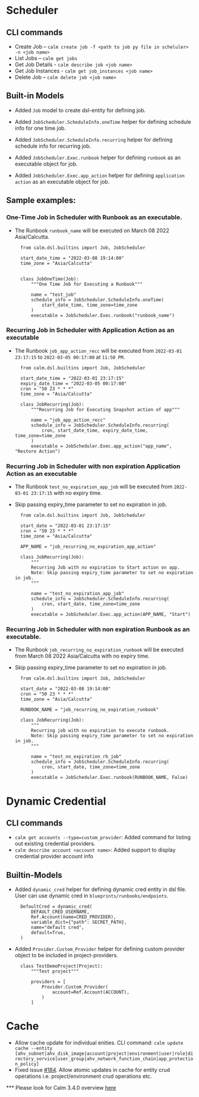 # Scheduler

## CLI commands
- Create Job – `calm create job -f <path to job py file in scheluler> -n <job name>`
- List Jobs – `calm get jobs`
- Get Job Details - `calm describe job <job name>`
- Get Job Instances - `calm get job_instances <job name>`
- Delete Job – `calm delete job <job name>`

## Built-in Models

- Added `Job` model to create dsl-entity for defining job.

- Added `JobScheduler.ScheduleInfo.oneTime` helper for defining schedule info for one time job.

- Added `JobScheduler.ScheduleInfo.recurring` helper for defining schedule info for recurring job.

- Added `JobScheduler.Exec.runbook` helper for defining `runbook` as an executable object for job.

- Added `JobScheduler.Exec.app_action` helper for defining `application action` as an executable object for job.

## Sample examples:

### One-Time Job in Scheduler with Runbook as an executable.

- The Runbook `runbook_name` will be executed on March 08 2022 Asia/Calcutta.

        from calm.dsl.builtins import Job, JobScheduler

        start_date_time = "2022-03-08 19:14:00"
        time_zone = "Asia/Calcutta"


        class JobOneTime(Job):
            """One Time Job for Executing a Runbook"""

            name = "test_job"
            schedule_info = JobScheduler.ScheduleInfo.oneTime(
                start_date_time, time_zone=time_zone
            )
            executable = JobScheduler.Exec.runbook("runbook_name")

### Recurring Job in Scheduler with Application Action as an executable

- The Runbook `job_app_action_recc` will be executed from `2022-03-01 23:17:15` to `2022-03-05 00:17:00` at `11:50 PM`.

        from calm.dsl.builtins import Job, JobScheduler

        start_date_time = "2022-03-01 23:17:15"
        expiry_date_time = "2022-03-05 00:17:00"
        cron = "50 23 * * *"
        time_zone = "Asia/Calcutta"

        class JobRecurring(Job):
            """Recurring Job for Executing Snapshot action of app"""

            name = "job_app_action_recc"
            schedule_info = JobScheduler.ScheduleInfo.recurring(
                cron, start_date_time, expiry_date_time, time_zone=time_zone
            )
            executable = JobScheduler.Exec.app_action("app_name", "Restore Action")

### Recurring Job in Scheduler with non expiration Application Action as an executable

- The Runbook `test_no_expiration_app_job` will be executed from `2022-03-01 23:17:15` with no expiry time. 
- Skip passing expiry_time parameter to set no expiration in job.

        from calm.dsl.builtins import Job, JobScheduler

        start_date = "2022-03-01 23:17:15"
        cron = "50 23 * * *"
        time_zone = "Asia/Calcutta"

        APP_NAME = "job_recurring_no_expiration_app_action"

        class JobRecurring(Job):
            """
            Recurring Job with no expiration to Start action on app.
            Note: Skip passing expiry_time parameter to set no expiration in job.
            """

            name = "test_no_expiration_app_job"
            schedule_info = JobScheduler.ScheduleInfo.recurring(
                cron, start_date, time_zone=time_zone
            )
            executable = JobScheduler.Exec.app_action(APP_NAME, "Start")

### Recurring Job in Scheduler with non expiration Runbook as an executable.

- The Runbook `job_recurring_no_expiration_runbook` will be executed from March 08 2022 Asia/Calcutta with no expiry time.
- Skip passing expiry_time parameter to set no expiration in job.

        from calm.dsl.builtins import Job, JobScheduler

        start_date = "2022-03-08 19:14:00"
        cron = "50 23 * * *"
        time_zone = "Asia/Calcutta"

        RUNBOOK_NAME = "job_recurring_no_expiration_runbook"

        class JobRecurring(Job):
            """
            Recurring job with no expiration to execute runbook.
            Note: Skip passing expiry_time parameter to set no expiration in job.
            """

            name = "test_no_expiration_rb_job"
            schedule_info = JobScheduler.ScheduleInfo.recurring(
                cron, start_date, time_zone=time_zone
            )
            executable = JobScheduler.Exec.runbook(RUNBOOK_NAME, False)

# Dynamic Credential

## CLI commands

- `calm get accounts --type=custom_provider`: Added command for listing out existing credential providers.
- `calm describe account <account name>`: Added support to display credential provider account info


## Builtin-Models

- Added `dynamic_cred` helper for defining dynamic cred entity in dsl file. User can use dynamic cred in `blueprints/runbooks/endpoints`.

        DefaultCred = dynamic_cred(
            DEFAULT_CRED_USERNAME,
            Ref.Account(name=CRED_PROVIDER),
            variable_dict={"path": SECRET_PATH},
            name="default cred",
            default=True,
        )

- Added `Provider.Custom_Provider` helper for defining custom provider object to be included in project-providers.

        class TestDemoProject(Project):
            """Test project"""

            providers = [
                Provider.Custom_Provider(
                    account=Ref.Account(ACCOUNT),
                )
            ]

# Cache
- Allow cache update for individual enities. CLI command: `calm update cache --entity [ahv_subnet|ahv_disk_image|account|project|environment|user|role|directory_service|user_group|ahv_network_function_chain|app_protection_policy]`
- Fixed issue [#184](https://github.com/nutanix/calm-dsl/issues/184). Allow atomic updates in cache for entity crud operations i.e. project/environment crud operations etc.

*** Please look for Calm 3.4.0 overview [here](https://drive.google.com/file/d/1oITux-OVntRQ3eh8v2h-dRfCEnqpxcOl/view?usp=sharing)
